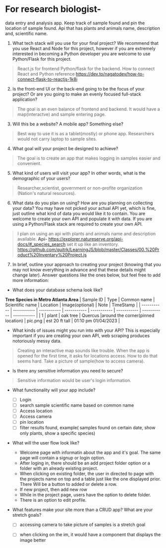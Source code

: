 # For research biologist- 
data entry and analysis app. Keep track of sample found and pin the location of sample found. Api that has plants and animals name, description and, scientific name. 



1. What tech stack will you use for your final project? We recommend that you use React and Node for this project, however if you are extremely interested in becoming a Python developer you are welcome to use Python/Flask for this project. 
>React.js for frontend Python/flask for the backend. How to connect React and Python reference https://dev.to/nagatodev/how-to-connect-flask-to-reactjs-1k8i
    
2. Is the front-end UI or the back-end going to be the focus of your project? Or are you going to make an evenly focused full-stack application? 

>The goal is an even balance of frontend and backend. It would have a map(interactve) and sample entering page. 

3. Will this be a website? A mobile app? Something else?

>Best way to use it is as a tablet(mostly) or phone app. Researchers would not carry laptop to sample sites.

4. What goal will your project be designed to achieve? 
>The goal is to  create an app that makes logging in samples easier and convenient. 

5. What kind of users will visit your app? In other words, what is the demographic of your users? 
>Researcher,scientist, government or non-profite organization (Nation's natural resources). 

6. What data do you plan on using? How are you planning on collecting your data? You may have not picked your actual API yet, which is fine, just outline what kind of data you would like it to contain. You are welcome to create your own API and populate it with data. If you are using a Python/Flask stack are required to create your own API. 
>I plan on using an api with plants and animals name and description available. 
>**Api-**
>https://explorer.natureserve.org/api-docs/#_species_search 
>set it up like an inventory. https://github.com/quitrk/LearningJS/blob/master/Classes/00.%20Product%20Inventary%20Project.js 

7. In brief, outline your approach to creating your project (knowing that you may not know everything in advance and that these details might change later). Answer questions like the ones below, but feel free to add more information: 
- What does your database schema look like? 

**Tree Species in Metro Atlanta Area**
| Sample ID | Type | Common name  | Scientific name | Location  | Image(optional) | Note | TimeStamp |
| ----------- | ----------- | ----------- | ----------- | ----------- | ----------- | ----------- | ----------- |
| 1 | plant | oak tree | Quercus |around the corner(pinned location) | pic.png | est 20 ft tall | 01:10 pm 01/04/2023 |


- What kinds of issues might you run into with your API? This is especially important if you are creating your own API, web scraping produces notoriously messy data. 
>Creating an interactive map sounds like trouble. When the app is opened for the first time, it asks for locations access. How to do that seems hard. Take a picture of sample(how to access camera). 
- Is there any sensitive information you need to secure? 
>Sensitive information would be user's login information.
- What functionality will your app include? 
    - [ ] Login 
    - [ ] search sample scientific name based on common name
    - [ ] Access location
    - [ ] Access camera
    - [ ] pin location
    - [ ] filter results found, example( samples found on certain date, show only plants, show a specific species)
- What will the user flow look like? 
    - Welcome page with informatin about the app and it's goal. The same page will contain a signup or login option.
    - After loging in, there should be an add project folder option or a folder with an already existing project. 
    - When clicking on existing folder, the user in directed to page with the projects name on top and a table just like the one displayed prior. There Will be a button to added or delete a row.
    - If new project, then add new row 
    - While in the project page, users have the option to delete folder.
    - There is an option to edit profile. 


- What features make your site more than a CRUD app? What are your stretch goals? 
    - [ ] accessing camera to take picture of samples is a stretch goal
    - [ ] when clicking on the im, it would have a component that displays the image better

